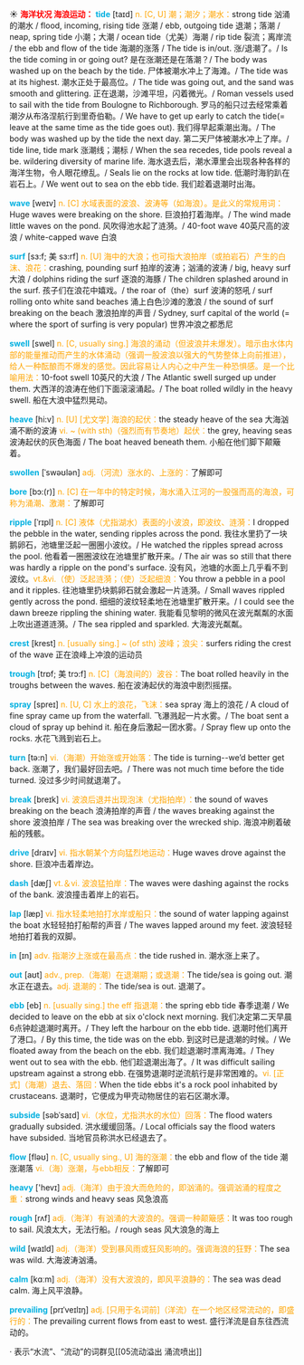 ☀ <font color="red">**海洋状况 海浪运动：**</font>
<font color="sky blue">**tide**</font> [taɪd]
<font color="orange">n. [C, U] 潮；潮汐；潮水：</font>strong tide 汹涌的潮水 / flood, incoming, rising tide 涨潮 / ebb, outgoing tide 退潮；落潮 / neap, spring tide 小潮；大潮 / ocean tide（尤美）海潮 / rip tide 裂流；离岸流 / the ebb and flow of the tide 海潮的涨落 / The tide is in/out. 涨/退潮了。/ Is the tide coming in or going out? 是在涨潮还是在落潮？/ The body was washed up on the beach by the tide. 尸体被潮水冲上了海滩。/ The tide was at its highest. 潮水正处于最高位。/ The tide was going out, and the sand was smooth and glittering. 正在退潮，沙滩平坦，闪着微光。/ Roman vessels used to sail with the tide from Boulogne to Richborough. 罗马的船只过去经常乘着潮汐从布洛涅航行到里奇伯勒。/ We have to get up early to catch the tide(= leave at the same time as the tide goes out). 我们得早起乘潮出海。/ The body was washed up by the tide the next day. 第二天尸体被潮水冲上了岸。/ tide line, tide mark 涨潮线；潮标 / When the sea recedes, tide pools reveal a be. wildering diversity of marine life. 海水退去后，潮水潭里会出现各种各样的海洋生物，令人眼花缭乱。/ Seals lie on the rocks at low tide. 低潮时海豹趴在岩石上。/ We went out to sea on the ebb tide. 我们趁着退潮时出海。

<font color="sky blue">**wave**</font> [weɪv] 
<font color="orange">n. [C] 水域表面的波浪、波涛等（如海浪）。是此义的常规用词：</font>Huge waves were breaking on the shore. 巨浪拍打着海岸。/ The wind made little waves on the pond. 风吹得池水起了涟漪。/ 40-foot wave 40英尺高的波浪 / white-capped wave 白浪
 
<font color="sky blue">**surf**</font> [sɜ:f; 美 sɜ:rf]
<font color="orange">n. [U] 海中的大浪；也可指大浪拍岸（或拍岩石）产生的白沫、浪花：</font>crashing, pounding surf 拍岸的波涛；汹涌的波涛 / big, heavy surf 大浪 / dolphins riding the surf 逐浪的海豚 / The children splashed around in the surf. 孩子们在浪花中嬉戏。/ the roar of（the）surf 波涛的怒吼 / surf rolling onto white sand beaches 涌上白色沙滩的激浪 / the sound of surf breaking on the beach 激浪拍岸的声音 / Sydney, surf capital of the world (= where the sport of surfing is very popular) 世界冲浪之都悉尼

<font color="sky blue">**swell**</font> [swel] 
<font color="orange">n. [C, usually sing.] 海浪的涌动（但波浪并未爆发）。暗示由水体内部的能量推动而产生的水体涌动（强调一股波浪以强大的气势整体上向前推进），给人一种酝酿而不爆发的感觉。因此容易让人内心之中产生一种恐惧感。是一个比喻用法：</font>10-foot swell 10英尺的大浪 / The Atlantic swell surged up under them. 大西洋的浪涛在他们下面滚滚涌起。/ The boat rolled wildly in the heavy swell. 船在大浪中猛烈晃动。
 
<font color="sky blue">**heave**</font> [hi:v]
<font color="orange">n. [U] [尤文学] 海浪的起伏：</font>the steady heave of the sea 大海汹涌不断的波涛 <font color="orange">vi. ~ (with sth)（强烈而有节奏地）起伏：</font>the grey, heaving seas 波涛起伏的灰色海面 / The boat heaved beneath them. 小船在他们脚下颠簸着。

<font color="sky blue">**swollen**</font> [ˈswəʊlən]
<font color="orange">adj.（河流）涨水的、上涨的：</font>了解即可
           
<font color="sky blue">**bore**</font> [bɔ:(r)]
<font color="orange">n. [C] 在一年中的特定时候，海水涌入江河的一股强而高的海浪，可称为涌潮、激潮：</font>了解即可
           
<font color="sky blue">**ripple**</font> [ˈrɪpl]
<font color="orange">n. [C] 液体（尤指湖水）表面的小波浪，即波纹、涟漪：</font>I dropped the pebble in the water, sending ripples across the pond. 我往水里扔了一块鹅卵石，池塘里泛起一圈圈小波纹。/ He watched the ripples spread across the pool. 他看着一圈圈波纹在池塘里扩散开来。/ The air was so still that there was hardly a ripple on the pond's surface. 没有风，池塘的水面上几乎看不到波纹。<font color="orange">vt.&vi.（使）泛起涟漪；（使）泛起细浪：</font>You throw a pebble in a pool and it ripples. 往池塘里扔块鹅卵石就会激起一片涟漪。/ Small waves rippled gently across the pond. 细细的波纹轻柔地在池塘里扩散开来。/ I could see the dawn breeze rippling the shining water. 我能看见黎明的微风在波光粼粼的水面上吹出道道涟漪。/ The sea rippled and sparkled. 大海波光粼粼。
           
<font color="sky blue">**crest**</font> [krest]
<font color="orange">n. [usually sing.] ~ (of sth) 波峰；浪尖：</font>surfers riding the crest of the wave 正在浪峰上冲浪的运动员
           
<font color="sky blue">**trough**</font> [trɒf; 美 trɔ:f]
<font color="orange">n. [C]（海浪间的）波谷：</font>The boat rolled heavily in the troughs between the waves. 船在波涛起伏的海浪中剧烈摇摆。

<font color="sky blue">**spray**</font> [spreɪ] 
<font color="orange">n. [U, C] 水上的浪花，飞沫：</font>sea spray 海上的浪花 / A cloud of fine spray came up from the waterfall. 飞瀑溅起一片水雾。/ The boat sent a cloud of spray up behind it. 船在身后激起一团水雾。/ Spray flew up onto the rocks. 水花飞溅到岩石上。 

<font color="sky blue">**turn**</font> [tə:n] 
<font color="orange">vi.（海潮）开始涨或开始落：</font>The tide is turning--we’d better get back. 涨潮了，我们最好回去吧。/ There was not much time before the tide turned. 没过多少时间就退潮了。

<font color="sky blue">**break**</font> [breɪk] 
<font color="orange">vi. 波浪后退并出现泡沫（尤指拍岸）：</font>the sound of waves breaking on the beach 浪涛拍岸的声音 / the waves breaking against the shore 波浪拍岸 / The sea was breaking over the wrecked ship. 海浪冲刷着破船的残骸。

<font color="sky blue">**drive**</font> [draɪv] 
<font color="orange">vi. 指水朝某个方向猛烈地运动：</font>Huge waves drove against the shore. 巨浪冲击着岸边。

<font color="sky blue">**dash**</font> [dæʃ] 
<font color="orange">vt.＆vi. 波浪猛拍岸：</font>The waves were dashing against the rocks of the bank. 波浪撞击着岸上的岩石。

<font color="sky blue">**lap**</font> [læp] 
<font color="orange">vi. 指水轻柔地拍打水岸或船只：</font>the sound of water lapping against the boat 水轻轻拍打船帮的声音 / The waves lapped around my feet. 波浪轻轻地拍打着我的双脚。

<font color="sky blue">**in**</font> [ɪn] 
<font color="orange">adv. 指潮汐上涨或在最高点：</font>the tide rushed in. 潮水涨上来了。

<font color="sky blue">**out**</font> [aʊt] 
<font color="orange">adv., prep.（海潮）在退潮期；或退潮：</font>The tide/sea is going out. 潮水正在退去。<font color="orange">adj. 退潮的：</font>The tide/sea is out. 退潮了。
           
<font color="sky blue">**ebb**</font> [eb]
<font color="orange">n. [usually sing.] the eff 指退潮：</font>the spring ebb tide 春季退潮 / We decided to leave on the ebb at six o'clock next morning. 我们决定第二天早晨6点钟趁退潮时离开。/ They left the harbour on the ebb tide. 退潮时他们离开了港口。/ By this time, the tide was on the ebb. 到这时已是退潮的时候。/ We floated away from the beach on the ebb. 我们趁退潮时漂离海滩。/ They went out to sea with the ebb. 他们趁退潮出海了。/ It was difficult sailing upstream against a strong ebb. 在强势退潮时逆流航行是非常困难的。<font color="orange">vi. [正式]（海潮）退去、落回：</font>When the tide ebbs it's a rock pool inhabited by crustaceans. 退潮时，它便成为甲壳动物居住的岩石区潮水潭。
           
<font color="sky blue">**subside**</font> [səbˈsaɪd]
<font color="orange">vi.（水位，尤指洪水的水位）回落：</font>The flood waters gradually subsided. 洪水缓缓回落。/ Local officials say the flood waters have subsided. 当地官员称洪水已经退去了。

<font color="sky blue">**flow**</font> [fləʊ] 
<font color="orange">n. [C, usually sing., U] 海的涨潮：</font>the ebb and flow of the tide 潮涨潮落 <font color="orange">vi.（海）涨潮，与ebb相反：</font>了解即可

<font color="sky blue">**heavy**</font> ['hevɪ] 
<font color="orange">adj.（海洋）由于浪大而危险的，即汹涌的。强调汹涌的程度之重：</font>strong winds and heavy seas 风急浪高

<font color="sky blue">**rough**</font> [rʌf] 
<font color="orange">adj.（海洋）有汹涌的大波浪的。强调一种颠簸感：</font>It was too rough to sail. 风浪太大，无法行船。/ rough seas 风大浪急的海上

<font color="sky blue">**wild**</font> [waɪld] 
<font color="orange">adj.（海洋）受到暴风雨或狂风影响的。强调海浪的狂野：</font>The sea was wild. 大海波涛汹涌。

<font color="sky blue">**calm**</font> [kɑːm] 
<font color="orange">adj.（海洋）没有大波浪的，即风平浪静的：</font>The sea was dead calm. 海上风平浪静。
           
<font color="sky blue">**prevailing**</font> [prɪˈveɪlɪŋ]
<font color="orange">adj. [只用于名词前]（洋流）在一个地区经常流动的，即盛行的：</font>The prevailing current flows from east to west. 盛行洋流是自东往西流动的。

· 表示“水流”、“流动”的词群见[[05流动溢出 涌流喷出]]